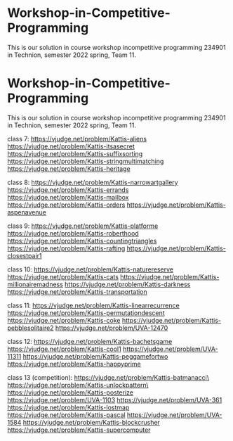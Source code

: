# Workshop-in-Competitive-Programming

This is our solution in course workshop incompetitive programming 234901 in Technion, semester 2022 spring, Team 11.


# Workshop-in-Competitive-Programming

This is our solution in course workshop incompetitive programming 234901 in Technion, semester 2022 spring, Team 11.


class 7:
https://vjudge.net/problem/Kattis-aliens
https://vjudge.net/problem/Kattis-itsasecret
https://vjudge.net/problem/Kattis-suffixsorting
https://vjudge.net/problem/Kattis-stringmultimatching
https://vjudge.net/problem/Kattis-heritage


class 8:
https://vjudge.net/problem/Kattis-narrowartgallery
https://vjudge.net/problem/Kattis-errands
https://vjudge.net/problem/Kattis-mailbox
https://vjudge.net/problem/Kattis-orders
https://vjudge.net/problem/Kattis-aspenavenue

class 9:
https://vjudge.net/problem/Kattis-platforme
https://vjudge.net/problem/Kattis-roberthood
https://vjudge.net/problem/Kattis-countingtriangles
https://vjudge.net/problem/Kattis-rafting
https://vjudge.net/problem/Kattis-closestpair1

class 10:
https://vjudge.net/problem/Kattis-naturereserve
https://vjudge.net/problem/Kattis-cats
https://vjudge.net/problem/Kattis-millionairemadness
https://vjudge.net/problem/Kattis-darkness
https://vjudge.net/problem/Kattis-transportation

class 11:
https://vjudge.net/problem/Kattis-linearrecurrence
https://vjudge.net/problem/Kattis-permutationdescent
https://vjudge.net/problem/Kattis-coke
https://vjudge.net/problem/Kattis-pebblesolitaire2
https://vjudge.net/problem/UVA-12470

class 12:
https://vjudge.net/problem/Kattis-bachetsgame
https://vjudge.net/problem/Kattis-cool1
https://vjudge.net/problem/UVA-11311
https://vjudge.net/problem/Kattis-peggamefortwo
https://vjudge.net/problem/Kattis-happyprime

class 13 (competition):
https://vjudge.net/problem/Kattis-batmanacci\
https://vjudge.net/problem/Kattis-unlockpattern\
https://vjudge.net/problem/Kattis-posterize
https://vjudge.net/problem/UVA-1103
https://vjudge.net/problem/UVA-361
https://vjudge.net/problem/Kattis-lostmap
https://vjudge.net/problem/Kattis-pascal
https://vjudge.net/problem/UVA-1584
https://vjudge.net/problem/Kattis-blockcrusher
https://vjudge.net/problem/Kattis-supercomputer
